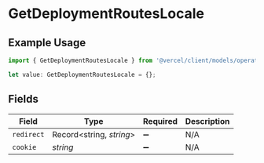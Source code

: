 # GetDeploymentRoutesLocale

## Example Usage

```typescript
import { GetDeploymentRoutesLocale } from '@vercel/client/models/operations';

let value: GetDeploymentRoutesLocale = {};
```

## Fields

| Field      | Type                     | Required           | Description |
| ---------- | ------------------------ | ------------------ | ----------- |
| `redirect` | Record<string, _string_> | :heavy_minus_sign: | N/A         |
| `cookie`   | _string_                 | :heavy_minus_sign: | N/A         |
